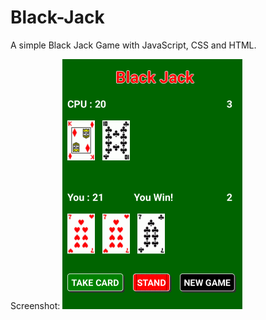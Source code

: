 # Black-Jack
A simple Black Jack Game with JavaScript, CSS and HTML.


Screenshot:
<img src="https://github.com/RainerWessOS/Black-Jack/blob/master/BlackJack.png" alt="Black Jack" />
